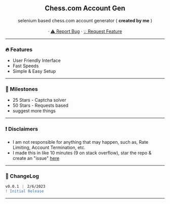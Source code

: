 <div align="center">
  <kbd>
  <a href="https://github.com/chelfish/ChesscomAccountGen">
  </a>
  </kbd>
  
  <h2 align="center">Chess.com Account Gen</h2>

  <p align="center">
    selenium based chess.com account generator ( <b>created by me</b> )
    <br />
    <br />
    ·
    <a href="https://github.com/chelfish/ChesscomAccountGen/issues">⚠️ Report Bug</a>
    ·
    <a href="https://github.com/chelfish/ChesscomAccountGen/issues">💡 Request Feature</a>
  </p>
</div>

---------------------------------------

### 🔥 Features
* User Friendly Interface
* Fast Speeds
* Simple & Easy Setup

---------------------------------------

### 🚀 Milestones
* 25 Stars - Captcha solver
* 50 Stars - Requests based
* suggest more things

---------------------------------------

### ❗ Disclaimers
- I am not responsible for anything that may happen, such as, Rate Limiting, Account Termination, etc.
- I made this in like 10 minutes (9 on stack overflow), star the repo & create an "issue" [here](https://github.com/chelfish/ChesscomAccountGen/issues/new)

---------------------------------------

### 📜 ChangeLog

```diff
v0.0.1 ⋮ 2/6/2023
! Initial Release
```

---------------------------------------
